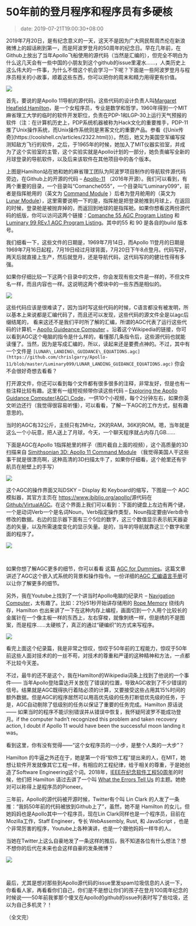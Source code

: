 # 50年前的登月程序和程序员有多硬核
>date: 2019-07-21T19:00:30+08:00


2019年7月20日，是有纪念意义的一天，这天不是因为广大网民帮周杰伦在新浪微博上的超话刷到第一，而是阿波罗登月的50周年的纪念日。早在几年前，在Github上放出了当年Apollo飞船使用的源代码（当然是汇编的），但完全不明白为什么这几天会有一些中国的小朋友到这个github的issue里灌水……，人类历史上这么伟大的一件事，为什么不借这个机会学习一下呢？下面是一些阿波罗登月与程序员相关的小故事，顺着这些东西，你可以把你的周末和精力用得更有价值。


![](https://coolshell.cn/wp-content/uploads/2019/07/1920px-Margaret_Hamilton_-_restoration-e1563697198766.jpg)


首先，要说的是Apollo 11导航的源代码，这些代码的设计负责人叫[Margaret Heafield Hamilton](https://en.wikipedia.org/wiki/Margaret_Hamilton_(software_engineer))，是一个女程序员，专业是数学和哲学，1960年得到一个MIT麻省理工大学的临时的软件开发职位，负责在PDP-1和LGP-30上运行天气预报的软件（注：在计算机历史上，PDP系统机器被称为Hack文化的重要推手，PDP-11推了Unix操作系统，而Unix操作系统则是黑客文化的重要产品。参看《[Unix传奇](https://coolshell.cn/articles/2322.html)》）。然后，她又为美国空军编写探测知敌方飞行的软件，之后，于1965年的时候，她加入了MIT仪器实验室，并成为了这个实验室的主管，这个实验实就是Apollo计划的一部分，她负责编写全新的月球登录的导航软件，以及后来该软件在其他项目中的各个版本。



上图是Hamilton站在她和她的麻省理工团队为阿波罗项目制作的导航软件源代码旁边，在Github上的开源的代码 – [Apollo-11](https://github.com/chrislgarry/Apollo-11) （2016年开源）。我们可以看到，有两个重要的目录，一个目录叫“Comanche055”，一个目录叫“Luminary099”，前者是指挥舱用的（英文为 [Command Module](https://en.wikipedia.org/wiki/Apollo_command_and_service_module#Command_Module_(CM)) ）后者为登月舱用的（英文为 [Lunar Module](https://en.wikipedia.org/wiki/Apollo_Lunar_Module)），这里需要说明一下的是，指挥舱是把登录舱推到月球上，在返回的时候，登录舱是被抛弃掉的，而返回到地球的是指挥舱。如果你想看这两份源代码的纸版，你可以访问这两个链接：[Comanche 55 AGC Program Listing](https://archive.org/details/Comanche55J2k60) 和 [Luminary 99 REv.1 AGC Program Listing](https://archive.org/details/Luminary99001J2k60)。其中的55 和 90 是各自的build 版本号。


我们细看一下，这些文件的日期是，1969年7月14日，而Apollo 11登月的日期是1969年7月16日起程，7月19日经过月球背面，7月20日下午8点登月。代码写好，两天后就直接上生产，然后就登月，还是导航代码，这代码写的的健壮性得有多强。


如果你仔细比较一下这两个目录中的文件，你会发现有些文件是一样的，不但文件名一样，而且内容也一样。这说明这两个模块中的一些东西是相似的。


![](https://coolshell.cn/wp-content/uploads/2019/07/source.code_.compare.png)


这些代码应该是很难读了，因为当时写这些代码的时候，C语言都没有被发明，所以基本上来说都是汇编代码了，而且还可以发现，这些代码的源文件全是以agc后缀结尾的， 看来这还不是我们平时所了解的汇编，所谓的AGC代表了运行这些代码的计算机 – [Apollo Guideance Computer](https://en.wikipedia.org/wiki/Apollo_Guidance_Computer) 。沿着这个Wikipedia的链接，你可以看到AGC这个电脑的指令是什么样的，看懂那几条指令后，这些源代码也就能读懂了。当然，因为是写成汇编的，所以，读起来还是要费点神的。不过，其中有一个文件是 `[LUNAR\_LANDING\_GUIDANCE\_EQUATIONS.agc](https://github.com/chrislgarry/Apollo-11/blob/master/Luminary099/LUNAR_LANDING_GUIDANCE_EQUATIONS.agc)` 你会不会很好奇想去看看？


打开源文件，你还可以看到每个文件都有很多很多的注释，非常友好，但是也有一些注释比较有趣。这里有一组短视频带你读这些代码 – [Exploring the Apollo Guidance Computer(AGC) Code](https://www.pluralsight.com/courses/moon-landing-apollo-11)，一供10个小视频，每个2分钟左右，如果你英文听边还行（我觉得很容易听懂），可以看看，了解一下AGC的工作方式，挺有趣意思的。


当时的AGC有32公斤，主频只有2MHz，2K的RAM，36K的ROM。嗯，当年就是这么一个小玩意，把人送上了月球，今天，一个聊天程序就占内存几GB……


下面是AGC在Apollo 1指挥舱里的样子（图片截自上面的视频），这个高质量的3D扫描来自 [Simithsonian 3D: Apollo 11 Command Module](https://www.3d.si.edu/explorer/apollo-11-command-module) （我觉得美国人干这些事干就是很漂亮啊，这种高清的3D扫描太牛了，如果你仔细看，这个舱里还有宇航员在舱壁上的手写）


![](https://coolshell.cn/wp-content/uploads/2019/07/AGC.DSKY_.png)


这个AGC的操作界面又叫DSKY – Display 和 Keyboard的缩写，下图是一个 AGC 模拟器，其官方主页在 <https://www.ibiblio.org/apollo/>源代码在 [Github/VirtualAGC](https://github.com/virtualagc/virtualagc)。在这个界面上我们可以看到：下面的键盘上左边有两个键，一个是动词Verb一个是名词Noun，Verb指定操作类型，Noun指定要由Verb命令修改的数据。右边的显示器下面有三个5位的数字，这三个数值显示表示航天器姿态的矢量，以及所需速度变化的显示矢量。是的，当年的导航就靠这三个数字和里面的程序了。


![](https://coolshell.cn/wp-content/uploads/2019/07/DSKY.png)


 


如果你想了解AGC更多的细节，你可以看看 这篇 [AGC for Dummies](http://www.ibiblio.org/apollo/ForDummies.html)。这篇文章讲述了AGC这个嵌入式系统的背景和操作指令。一份详细的[AGC 汇编语言手册](http://www.ibiblio.org/apollo/assembly_language_manual.html)可以让你了解更多的细节。


另外，我在Youtube上找到了一个讲当时Apollo电脑的纪录片 – [Navigation Computer](https://www.youtube.com/watch?v=9YA7X5we8ng)，太有趣了。比如：21分51秒开始讲存储用的 [Rope Memory](https://en.wikipedia.org/wiki/Core_rope_memory) 绕线内存，Hamilton 也出来讲了一下在这种内存上编程，画面切到一个人用个比较长的金属针在一个像主板一样的东西上，左右穿梭，就像刺绣一样，但是绣的不是图案，而是程序……太硬核了，真正的通过“硬编织”的方式来写程序。


[![](https://coolshell.cn/wp-content/uploads/2019/07/rope.memory.png)](https://www.youtube.com/watch?v=9YA7X5we8ng)


看完上面这个纪录篇，我是非常之惊叹，惊叹于50年前的工程能力，惊叹于50年前这些人面对技术的的一丝不苟，对技术的尊重和严谨的这种精神和方法，一点都不比较今天差。


不过，最牛的还不是这个，我在Hamilton的Wikipedia词条上找到了他说的一个事件—— 当年Apollo登陆雷达开关放在了错误的位置，导致AGC收到了不少错误的信号。结果就是AGC既得执行着陆必须的计算，又要接受这些占用其15%时间的额外数据。但是AGC的程序居然可以用高优先级的任务打断低优先级的任务，于是，AGC自动剔除了低级别的任务以保证了重要的任务完成。Hamilton 原话说—— 如果当时的程序不能识别错误并从错误中恢复，我怀疑阿波罗不能成功登月。if the computer hadn’t recognized this problem and taken recovery action, I doubt if Apollo 11 would have been the successful moon landing it was。


看到这里，你有没有觉得——“这个女程序员的一小步，是整个人类的一大步”？


Hamilton 的牛逼之外还在于，她是第一个将“软件工程”提出来的人，在MIT，她想让软件开发就像其它工程一样，有相应的工程纪律，给于相关的尊重，于是她创造了Software Engineering这个词。2018年，[IEEE在纪念软件工程50周年](https://www.computer.org/csdl/magazine/so/2018/05)的时候，他们把 Hamilton 请过去讲了一个叫 [What the Errors Tell Us](https://ieeexplore.ieee.org/document/8409915) 的主题。她绝对可以称得上是程序员的Pioneer。


三年前，Apollo的源代码被开源时候，Twitter有个叫 Lin Clark 的人发了一条推：“我妈50年前的代码被放到Github上了”，虽然，她不是 Hamilton 的女儿，但她妈妈也是Apollo其中一个程序员，现在Lin Clark同样也是一个程序员，目前在 Mozilla工作，Staff Engineer，专长 WebAssembly, Rust, 和 JavaScript ，也是个非常厉害的程序，Youtube上各种演讲，也是一个跟他妈妈一样牛的人。


当她在Twitter上这么自豪地发了一条这样的推后，我不知道各位有什么想法？想不想你的后代在未来也会这样自豪的发条微博？  

![](https://coolshell.cn/wp-content/uploads/2019/07/Lin-Clark-e1563706128853.jpg)


 


最后，尤其是想对那些到Apollo源代码的issue里发spam垃圾信息的人说一下，你看看人家，再看看你们自己，你们是不是想让你们的孩子在登月100周年纪念的时候说——50年前我爹那个傻叉在Apollo的github的issue列表时写了些垃圾，还以为自己多机灵？！


（全文完）


